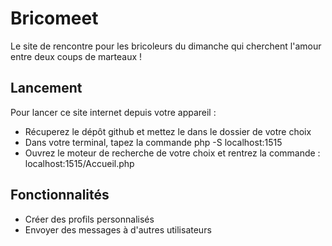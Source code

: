 # Bricomeet
Le site de rencontre pour les bricoleurs du dimanche qui cherchent l'amour entre deux coups de marteaux !

Lancement
-
Pour lancer ce site internet depuis votre appareil :
- Récuperez le dépôt github et mettez le dans le dossier de votre choix
- Dans votre terminal, tapez la commande php -S localhost:1515
- Ouvrez le moteur de recherche de votre choix et rentrez la commande : localhost:1515/Accueil.php
  
Fonctionnalités
-
- Créer des profils personnalisés
- Envoyer des messages à d'autres utilisateurs 
